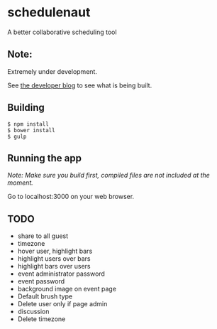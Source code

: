 # schedulenaut
A better collaborative scheduling tool

## Note:
Extremely under development.

See [the developer blog](http://blog.schedulenaut.com) to see what is being built.

## Building
    $ npm install
    $ bower install
    $ gulp

## Running the app
*Note: Make sure you build first, compiled files are not included at the moment.*

Go to localhost:3000 on your web browser.

## TODO
* share to all guest
* timezone
* hover user, highlight bars
* highlight users over bars
* highlight bars over users
* event administrator password
* event password
* background image on event page
* Default brush type
* Delete user only if page admin
* discussion
* Delete timezone

